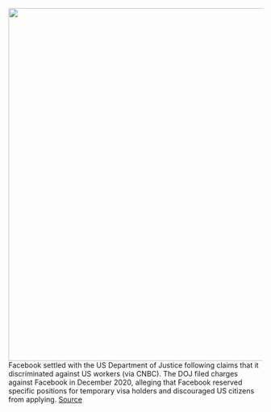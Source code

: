 <img src='https://cdn.vox-cdn.com/thumbor/mzvdxNG5xzGkpdNrCGY2itWZ7do=/0x0:3000x2000/1200x800/filters:focal(1260x760:1740x1240)/cdn.vox-cdn.com/uploads/chorus_image/image/70022464/acastro_180928_1777_facebook_hack_0001.0.jpg' width='700px' /><br/>
Facebook settled with the US Department of Justice following claims that it discriminated against US workers (via CNBC). The DOJ filed charges against Facebook in December 2020, alleging that Facebook reserved specific positions for temporary visa holders and discouraged US citizens from applying.
<a href='https://www.theverge.com/2021/10/20/22736223/facebook-settlement-us-workers-discrimination'> Source <a/>